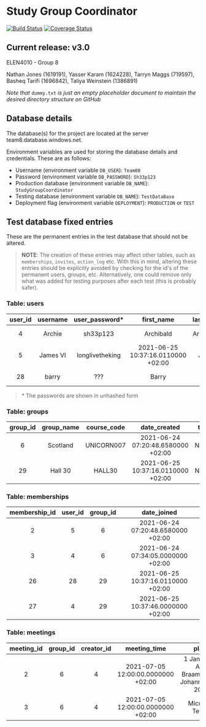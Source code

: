 # Study Group Coordinator 

[![Build Status](https://travis-ci.com/witseie-elen4010/2021-008-project.svg?token=V5cp52PcqVwRJucANpvU&branch=main)](https://travis-ci.com/witseie-elen4010/2021-008-project) [![Coverage Status](https://coveralls.io/repos/github/witseie-elen4010/2021-008-project/badge.svg?t=Oi7CiE)](https://coveralls.io/github/witseie-elen4010/2021-008-project)

## Current release: v3.0

ELEN4010 - Group 8 

Nathan Jones (1619191), Yasser Karam (1624228), Tarryn Maggs (719597), Basheq Tarifi (1696842), Taliya Weinstein (1386891)

_Note that_ `dummy.txt` _is just an empty placeholder document to maintain the desired directory structure on GitHub_

## Database details
The database(s) for the project are located at the server team8.database.windows.net.

Environment variables are used for storing the database details and credentials. These are as follows:
- Username (environment variable `DB_USER`): `Team08` 
- Password (environment variable `DB_PASSWORD`): `Sh33p123`
- Production database (environment variable `DB_NAME`): `StudyGroupCoordinator`
- Testing database (environment variable `DB_NAME`): `TestDataBase`
- Deployment flag (environment variable `DEPLOYMENT`): `PRODUCTION` or `TEST`

## Test database fixed entries

These are the permanent entries in the test database that should not be altered.

> **NOTE**: The creation of these entries may affect other tables, such as `memberships`, `invites`, `action_log` etc. With this in mind, altering these entries should be explicitly avoided by checking for the id's of the permanent users, groups, etc. Alternatively, one could remove only what was added for testing purposes after each test (this is probably safer). 

### Table: users
| user_id | username |  user_password* |             first_name             | last_name | rating | number_ratings |   address_line_1  |   address_line_2   |        city        | postal_code |
|:-------:|:--------:|:---------------:|:----------------------------------:|:---------:|:------:|:--------------:|:-----------------:|:------------------:|:------------------:|:-----------:|
|    4    |  Archie  |     sh33p123    |              Archibald             | Armstrong |    5   |        1       | 4 Kentucky Circle | Saddlebrook Estate |    Johannesburg    |     1684    |
|    5    | James VI | longlivetheking | 2021-06-25 10:37:16.0110000 +02:00 |   James   |  NULL  |      NULL      |  6 Shelley Street |      Ridgeway      | Johannesburg South |     2091    |
|    28   |   barry  |       ???       |                Barry               |   Allen   |   3.5  |        2       |   6 North Avenue  |       Riviera      |    Johannesburg    |     2193    |

> \* The passwords are shown in unhashed form

### Table: groups
| group_id | group_name | course_code |            date_created            | tag |
|:--------:|:----------:|:-----------:|:----------------------------------:|:----:|
|     6    |  Scotland  |  UNICORN007 | 2021-06-24 07:20:48.6580000 +02:00 | NULL |
|    29    |   Hall 30  |    HALL30   | 2021-06-25 10:37:16.0110000 +02:00 | NULL |

### Table: memberships
| membership_id | user_id | group_id |             date_joined            |
|:-------------:|:-------:|:--------:|:----------------------------------:|
|       2       |    5    |     6    | 2021-06-24 07:20:48.6580000 +02:00 |
|       3       |    4    |     6    | 2021-06-24 07:34:05.0000000 +02:00 |
|       26      |    28   |    29    | 2021-06-25 10:37:16.0110000 +02:00 |
|       27      |    4    |    29    | 2021-06-25 10:37:46.0000000 +02:00 |


### Table: meetings
| meeting_id | group_id | creator_id |            meeting_time            |                       place                       |                                                                                              link                                                                                             | is_online |
|:----------:|:--------:|:----------:|:----------------------------------:|:-------------------------------------------------:|:---------------------------------------------------------------------------------------------------------------------------------------------------------------------------------------------:|:---------:|
|      2     |     6    |      4     | 2021-07-05 12:00:00.0000000 +02:00 | 1 Jan Smuts Ave, Braamfontein, Johannesburg, 2000 |                                        https://www.google.com/maps/dir/?api=1&destination=1%20Jan%20Smuts%20Ave,%20Braamfontein,%20Johannesburg,%202000                                       |     0     |
|      3     |     6    |      4     | 2021-07-05 12:00:00.0000000 +02:00 |                  Microsoft Teams                  | https://teams.microsoft.com/l/channel/19%3ac28be551715948bd9a244317273785af%40thread.tacv2/General?groupId=2bd99e7b-f2c6-4379-9d52-0bce78942072&tenantId=4b1b908c-5582-4377-ba07-a36d65e34934 |     1     |
